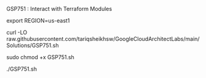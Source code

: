 GSP751 :  Interact with Terraform Modules 

export REGION=us-east1

curl -LO raw.githubusercontent.com/tariqsheikhsw/GoogleCloudArchitectLabs/main/Solutions/GSP751.sh

sudo chmod +x GSP751.sh

./GSP751.sh
